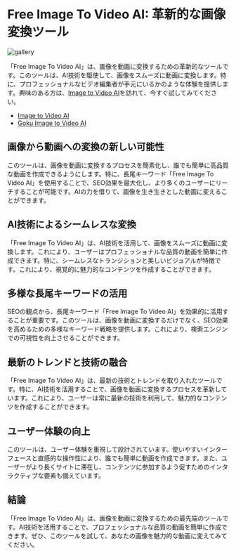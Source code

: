 # Free Image To Video AI: 革新的な画像変換ツール

![gallery](https://github.com/user-attachments/assets/d867efdc-e856-4c9e-8baf-43d5a2e0c2eb)


「Free Image To Video AI」は、画像を動画に変換するための革新的なツールです。このツールは、AI技術を駆使して、画像をスムーズに動画に変換します。特に、プロフェッショナルなビデオ編集者が手元にいるかのような体験を提供します。興味のある方は、[Image to Video AI](https://imagetovideoai.app/)を訪れて、今すぐ試してみてください。

- [Image to Video AI](https://mochi1ai.com/)
- [Goku Image to Video AI](https://gokuai.org/)

## 画像から動画への変換の新しい可能性

このツールは、画像を動画に変換するプロセスを簡素化し、誰でも簡単に高品質な動画を作成できるようにします。特に、長尾キーワード「Free Image To Video AI」を使用することで、SEO効果を最大化し、より多くのユーザーにリーチすることが可能です。AIの力を借りて、画像を生き生きとした動画に変えることができます。

## AI技術によるシームレスな変換

「Free Image To Video AI」は、AI技術を活用して、画像をスムーズに動画に変換します。これにより、ユーザーはプロフェッショナルな品質の動画を簡単に作成できます。特に、シームレスなトランジションと美しいビジュアルが特徴です。これにより、視覚的に魅力的なコンテンツを作成することができます。

## 多様な長尾キーワードの活用

SEOの観点から、長尾キーワード「Free Image To Video AI」を効果的に活用することが重要です。このツールは、画像を動画に変換するだけでなく、SEO効果を高めるための多様なキーワード戦略を提供します。これにより、検索エンジンでの可視性を向上させることができます。

## 最新のトレンドと技術の融合

「Free Image To Video AI」は、最新の技術とトレンドを取り入れたツールです。特に、AI技術を活用することで、画像を動画に変換するプロセスを革新しています。これにより、ユーザーは常に最新の技術を利用して、魅力的なコンテンツを作成することができます。

## ユーザー体験の向上

このツールは、ユーザー体験を重視して設計されています。使いやすいインターフェースと直感的な操作性により、誰でも簡単に動画を作成できます。また、ユーザーがより長くサイトに滞在し、コンテンツに参加するよう促すためのインタラクティブな要素も備えています。

## 結論

「Free Image To Video AI」は、画像を動画に変換するための最先端のツールです。AI技術を活用することで、プロフェッショナルな品質の動画を簡単に作成できます。ぜひ、このツールを試して、あなたの画像を魅力的な動画に変えてみてください。
